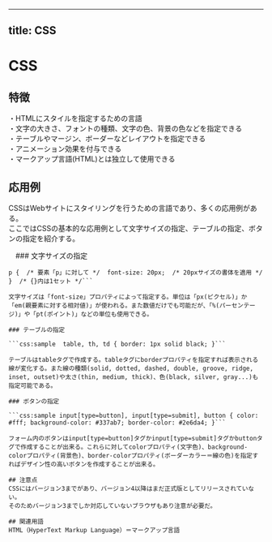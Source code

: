

---
title: CSS
---

# CSS
## 特徴
・HTMLにスタイルを指定するための言語  
・文字の大きさ、フォントの種類、文字の色、背景の色などを指定できる  
・テーブルやマージン、ボーダーなどレイアウトを指定できる  
・アニメーション効果を付与できる  
・マークアップ言語(HTML)とは独立して使用できる  


## 応用例　 
CSSはWebサイトにスタイリングを行うための言語であり、多くの応用例がある。  
ここではCSSの基本的な応用例として文字サイズの指定、テーブルの指定、ボタンの指定を紹介する。

　### 文字サイズの指定

 ```css:sample 
 p {  /* 要素「p」に対して */  font-size: 20px;  /* 20pxサイズの書体を適用 */ }  /* {}内は1セット */```

 文字サイズは「font-size」プロパティによって指定する。単位は「px(ピクセル)」か「em(親要素に対する相対値)」が使われる。また数値だけでも可能だが、「%(パーセンテージ)」や「pt(ポイント)」などの単位も使用できる。

 ### テーブルの指定

 ```css:sample  table, th, td { border: 1px solid black; }```

 テーブルはtableタグで作成する。tableタグにborderプロパティを指定すれば表示される線が変化する。また線の種類(solid, dotted, dashed, double, groove, ridge, inset, outset)や太さ(thin, medium, thick)、色(black, silver, gray...)も指定可能である。

 ### ボタンの指定

 ```css:sample input[type=button], input[type=submit], button { color: #fff; background-color: #337ab7; border-color: #2e6da4; }```

 フォーム内のボタンはinput[type=button]タグかinput[type=submit]タグかbuttonタグで作成することが出来る。これらに対してcolorプロパティ(文字色)、background-colorプロパティ(背景色)、border-colorプロパティ(ボーダーカラー＝線の色)を指定すればデザイン性の高いボタンを作成することが出来る。

 ## 注意点　 
 CSSにはバージョン3までがあり、バージョン4以降はまだ正式版としてリリースされていない。  
 そのためバージョン3までしか対応していないブラウザもあり注意が必要だ。  

 ## 関連用語　 
 HTML（HyperText Markup Language）＝マークアップ言語